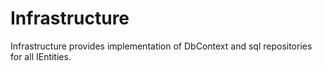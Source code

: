 # Infrastructure

Infrastructure provides implementation of DbContext and sql repositories for all IEntities.